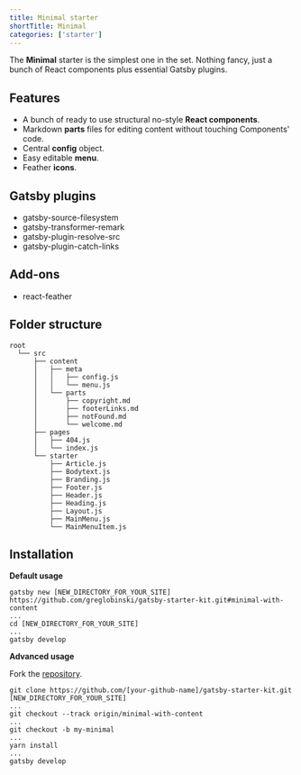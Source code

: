 ```yaml
---
title: Minimal starter
shortTitle: Minimal
categories: ['starter']
---
```


The **Minimal** starter is the simplest one in the set. Nothing fancy, just a bunch of React components plus essential Gatsby plugins.

## Features

- A bunch of ready to use structural no-style **React components**.
- Markdown **parts** files for editing content without touching Components' code.
- Central **config** object.
- Easy editable **menu**.
- Feather **icons**.

## Gatsby plugins

- gatsby-source-filesystem
- gatsby-transformer-remark
- gatsby-plugin-resolve-src
- gatsby-plugin-catch-links

## Add-ons

- react-feather

## Folder structure

```
root
  └── src
      ├── content
      │   ├── meta
      │   │   ├── config.js
      │   │   └── menu.js
      │   └── parts
      │       ├── copyright.md
      │       ├── footerLinks.md
      │       ├── notFound.md
      │       └── welcome.md
      ├── pages
      │   ├── 404.js
      │   └── index.js
      └── starter
          ├── Article.js
          ├── Bodytext.js
          ├── Branding.js
          ├── Footer.js
          ├── Header.js
          ├── Heading.js
          ├── Layout.js
          ├── MainMenu.js
          └── MainMenuItem.js
```

## Installation

**Default usage**

```shell
gatsby new [NEW_DIRECTORY_FOR_YOUR_SITE] https://github.com/greglobinski/gatsby-starter-kit.git#minimal-with-content
...
cd [NEW_DIRECTORY_FOR_YOUR_SITE]
...
gatsby develop
```

**Advanced usage**

Fork the [repository](https://github.com/greglobinski/gatsby-starter-kit).

```shell
git clone https://github.com/[your-github-name]/gatsby-starter-kit.git [NEW_DIRECTORY_FOR_YOUR_SITE]
...
git checkout --track origin/minimal-with-content
...
git checkout -b my-minimal
...
yarn install
...
gatsby develop
```
